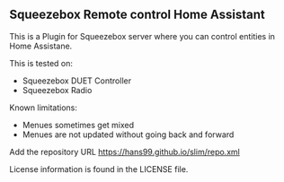 ## Squeezebox Remote control Home Assistant

This is a Plugin for Squeezebox server where you can control entities in Home Assistane.

This is tested on:
 - Squeezebox DUET Controller
 - Squeezebox Radio

Known limitations:
 - Menues sometimes get mixed
 - Menues are not updated without going back and forward

Add the repository URL https://hans99.github.io/slim/repo.xml

License information is found in the LICENSE file.